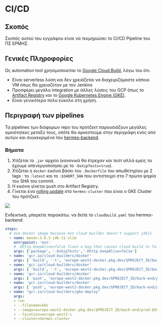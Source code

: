 # CI/CD

## Σκοπός

Σκοπός αυτού του εγγράφου είναι να τεκμηριώσει το CI/CD Pipeline του ΠΣ ΕΡΜΗΣ.

## Γενικές Πληροφορίες

Ως automation tool χρησιμοποιείται το [Google Cloud Build](https://cloud.google.com/build), λόγω του ότι:

- Είναι serverless λύση και δεν χρειάζεται να διαχειριζόμαστε κάποιο VM όπως θα χρειαζόταν με τον Jenkins
- Προσφέρει μεγάλο integration με άλλες λύσεις του GCP όπως το [Artifact Registry](https://cloud.google.com/artifact-registry) 
και το [Google Kubernetes Engine (GKE)](https://cloud.google.com/kubernetes-engine).
- Είναι γενικότερα πολύ εύκολο στη χρήση.

## Περιγραφή των pipelines

Τα pipelines των διάφορων repo του πρότζεκτ παρουσιάζουν μεγάλες ομοιότητεες μεταξύ τους, οπότε θα αρκεστούμε στην περιγράφη ενός από αυτών και συγκεκριμένα του [hermes-backend](https://github.com/NickDelta/hermes-backend).

### Βήματα

1. Χτίζεται το `.jar` αρχείο (κανονικά θα έτρεχαν και τεστ αλλά εμείς τα έχουμε απενεργοποίησει με το `-DskipTests=true`).
2. Χτίζεται η `docker` εικόνα βάσει του `.Dockerfile` του απωθετηρίου με 2 tags : το `:latest` και το `:$SHORT_SHA` που αντιστοιχεί στα 7 πρώτα ψηφία του SHA του commit.
3. Η εικόνα γίνεται push στο Artifact Registry.
4. Γίνεται ένα [rolling update](https://cloud.google.com/kubernetes-engine/docs/how-to/updating-apps#overview) στο `hermes-cluster` που είναι ο GKE Cluster του πρότζεκτ.

![](diagrams/devops-diagram.png?raw=true)

Ενδεικτικά, μπορείτε παρακάτω. να δείτε το `cloudbuild.yaml` του hermes-backend:

```yaml
steps:
  # Use docker image because mvn cloud builder doesn't support jdk11
  - name: maven:3.6.3-jdk-11-slim
    entrypoint: 'mvn'
    # -Dhttp.keepAlive=false fixes a bug that causes cloud build to fail downloading dependencies
    args: ['package', '-DskipTests','-Dhttp.keepAlive=false']
  - name: 'gcr.io/cloud-builders/docker'
    args: [ 'build', '-t', 'europe-west2-docker.pkg.dev/$PROJECT_ID/back-end/prod:latest', '.']
  - name: 'gcr.io/cloud-builders/docker'
    args: [ 'build', '-t', 'europe-west2-docker.pkg.dev/$PROJECT_ID/back-end/prod:$SHORT_SHA', '.']
  - name: 'gcr.io/cloud-builders/docker'
    args: [ 'push', 'europe-west2-docker.pkg.dev/$PROJECT_ID/back-end/prod:latest' ]
  - name: 'gcr.io/cloud-builders/docker'
    args: [ 'push', 'europe-west2-docker.pkg.dev/$PROJECT_ID/back-end/prod:$SHORT_SHA' ]
  - name: "gcr.io/cloud-builders/gke-deploy"
    args:
    - run
    - --filename=k8s
    - --image=europe-west2-docker.pkg.dev/$PROJECT_ID/back-end/prod:$SHORT_SHA
    - --location=europe-west2-c
    - --cluster=hermes-cluster
```



